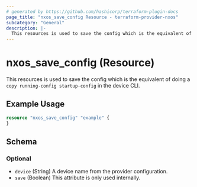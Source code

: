 ```yaml
---
# generated by https://github.com/hashicorp/terraform-plugin-docs
page_title: "nxos_save_config Resource - terraform-provider-nxos"
subcategory: "General"
description: |-
  This resources is used to save the config which is the equivalent of doing a copy running-config startup-config in the device CLI.
---
```


# nxos_save_config (Resource)

This resources is used to save the config which is the equivalent of doing a `copy running-config startup-config` in the device CLI.

## Example Usage

```terraform
resource "nxos_save_config" "example" {
}
```

<!-- schema generated by tfplugindocs -->
## Schema

### Optional

- `device` (String) A device name from the provider configuration.
- `save` (Boolean) This attribute is only used internally.
